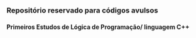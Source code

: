 ### Repositório reservado para códigos avulsos

#### Primeiros Estudos de Lógica de Programação/ linguagem C++
